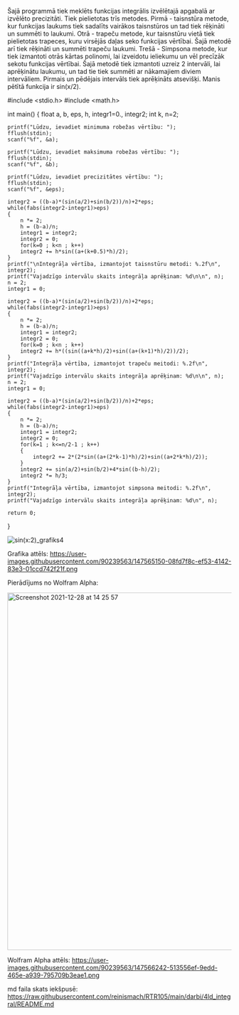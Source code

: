 Šajā programmā tiek meklēts funkcijas integrālis izvēlētajā apgabalā ar izvēlēto precizitāti. Tiek pielietotas trīs metodes. Pirmā - taisnstūra metode, kur funkcijas laukums tiek sadalīts vairākos taisnstūros un tad tiek rēķināti un summēti to laukumi. Otrā - trapeču metode, kur taisnstūru vietā tiek pielietotas trapeces, kuru virsējās daļas seko funkcijas vērtībai. Šajā metodē arī tiek rēķināti un summēti trapeču laukumi. Trešā - Simpsona metode, kur tiek izmantoti otrās kārtas polinomi, lai izveidotu ieliekumu un vēl precīzāk sekotu funkcijas vērtībai. Šajā metodē tiek izmantoti uzreiz 2 intervāli, lai aprēķinātu laukumu, un tad tie tiek summēti ar nākamajiem diviem intervāliem. Pirmais un pēdējais intervāls tiek aprēķināts atsevišķi. Manis pētītā funkcija ir sin(x/2).

#include <stdio.h>
#include <math.h>

int main()
{
    float a, b, eps, h, integr1=0., integr2;
    int k, n=2;

    printf("Lūdzu, ievadiet minimuma robežas vērtību: ");
    fflush(stdin);
    scanf("%f", &a);

    printf("Lūdzu, ievadiet maksimuma robežas vērtību: ");
    fflush(stdin);
    scanf("%f", &b);

    printf("Lūdzu, ievadiet precizitātes vērtību: ");
    fflush(stdin);
    scanf("%f", &eps);

    integr2 = ((b-a)*(sin(a/2)+sin(b/2))/n)+2*eps;
    while(fabs(integr2-integr1)>eps)
    {
        n *= 2;
        h = (b-a)/n;
        integr1 = integr2;
        integr2 = 0;
        for(k=0 ; k<n ; k++)
        integr2 += h*sin((a+(k+0.5)*h)/2);
    }
    printf("\nIntegrāļa vērtība, izmantojot taisnstūru metodi: %.2f\n", integr2);
    printf("Vajadzīgo intervālu skaits integrāļa aprēķinam: %d\n\n", n);
    n = 2;
    integr1 = 0;

    integr2 = ((b-a)*(sin(a/2)+sin(b/2))/n)+2*eps;
    while(fabs(integr2-integr1)>eps)
    {
        n *= 2;
        h = (b-a)/n;
        integr1 = integr2;
        integr2 = 0;
        for(k=0 ; k<n ; k++)
        integr2 += h*((sin((a+k*h)/2)+sin((a+(k+1)*h)/2))/2);
    }
    printf("Integrāļa vērtība, izmantojot trapeču meitodi: %.2f\n", integr2);
    printf("Vajadzīgo intervālu skaits integrāļa aprēķinam: %d\n\n", n);
    n = 2;
    integr1 = 0;

    integr2 = ((b-a)*(sin(a/2)+sin(b/2))/n)+2*eps;
    while(fabs(integr2-integr1)>eps)
    {
        n *= 2;
        h = (b-a)/n;
        integr1 = integr2;
        integr2 = 0;
        for(k=1 ; k<=n/2-1 ; k++)
        {
            integr2 += 2*(2*sin((a+(2*k-1)*h)/2)+sin((a+2*k*h)/2));
        }
        integr2 += sin(a/2)+sin(b/2)+4*sin((b-h)/2);
        integr2 *= h/3;
    }
    printf("Integrāļa vērtība, izmantojot simpsona meitodi: %.2f\n", integr2);
    printf("Vajadzīgo intervālu skaits integrāļa aprēķinam: %d\n", n);

    return 0;
}

![sin(x:2)_grafiks4](https://user-images.githubusercontent.com/90239563/147565150-08fd7f8c-ef53-4142-83e3-01ccd742f21f.png)

Grafika attēls: https://user-images.githubusercontent.com/90239563/147565150-08fd7f8c-ef53-4142-83e3-01ccd742f21f.png

Pierādījums no Wolfram Alpha: 

<img width="804" alt="Screenshot 2021-12-28 at 14 25 57" src="https://user-images.githubusercontent.com/90239563/147566242-513556ef-9edd-465e-a939-795709b3eae1.png">

Wolfram Alpha attēls: https://user-images.githubusercontent.com/90239563/147566242-513556ef-9edd-465e-a939-795709b3eae1.png

md faila skats iekšpusē: https://raw.githubusercontent.com/reinismach/RTR105/main/darbi/4ld_integral/README.md
